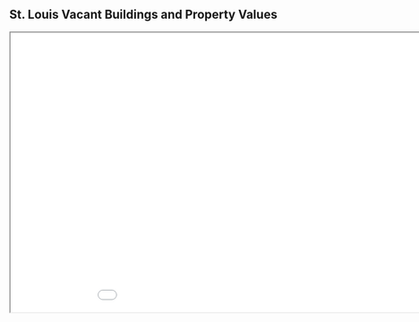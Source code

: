 ## St. Louis Vacant Buildings and Property Values


<iframe src="layout_test.html" height="500" width="1000"></iframe>


